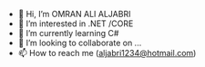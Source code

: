 - 👋 Hi, I’m OMRAN ALI ALJABRI
- 👀 I’m interested in .NET /CORE
- 🌱 I’m currently learning C#
- 💞️ I’m looking to collaborate on ...
- 📫 How to reach me (aljabri1234@hotmail.com)

<!---
omranali2111/omranali2111 is a ✨ special ✨ repository because its `README.md` (this file) appears on your GitHub profile.
You can click the Preview link to take a look at your changes.
--->
